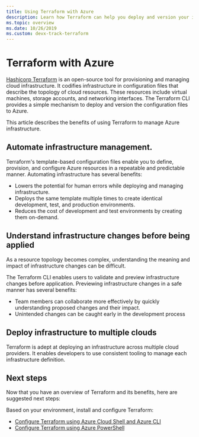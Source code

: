 ```yaml
---
title: Using Terraform with Azure
description: Learn how Terraform can help you deploy and version your infrastructure on Azure.
ms.topic: overview
ms.date: 10/26/2019
ms.custom: devx-track-terraform
---
```


# Terraform with Azure

[Hashicorp Terraform](https://www.terraform.io/) is an open-source tool for provisioning and managing cloud infrastructure. It codifies infrastructure in configuration files that describe the topology of cloud resources. These resources include  virtual machines, storage accounts, and networking interfaces. The Terraform CLI provides a simple mechanism to deploy and version the configuration files to Azure.

This article describes the benefits of using Terraform to manage Azure infrastructure.

## Automate infrastructure management.

Terraform's template-based configuration files enable you to define, provision, and configure Azure resources in a repeatable and predictable manner. Automating infrastructure has several benefits:

- Lowers the potential for human errors while deploying and managing infrastructure.
- Deploys the same template multiple times to create identical development, test, and production environments.
- Reduces the cost of development and test environments by creating them on-demand.

## Understand infrastructure changes before being applied

As a resource topology becomes complex, understanding the meaning and impact of infrastructure changes can be difficult.

The Terraform CLI enables users to validate and preview infrastructure changes before application. Previewing infrastructure changes in a safe manner has several benefits:
- Team members can collaborate more effectively by quickly understanding proposed changes and their impact.
- Unintended changes can be caught early in the development process

## Deploy infrastructure to multiple clouds

Terraform is adept at deploying an infrastructure across multiple cloud providers. It enables developers to use consistent tooling to manage each infrastructure definition.

## Next steps

Now that you have an overview of Terraform and its benefits, here are suggested next steps:

Based on your environment, install and configure Terraform:

- [Configure Terraform using Azure Cloud Shell and Azure CLI](get-started-cloud-shell.md)
- [Configure Terraform using Azure PowerShell](get-started-powershell.md)
